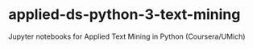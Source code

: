 # applied-ds-python-3-text-mining
Jupyter notebooks for Applied Text Mining in Python (Coursera/UMich)
